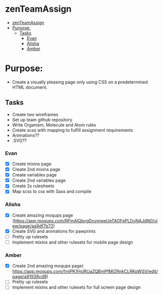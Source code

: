 # zenTeamAssign
- [zenTeamAssign](#zenteamassign)
- [Purpose:](#purpose)
  - [Tasks](#tasks)
    - [Evan](#evan)
    - [Alisha](#alisha)
    - [Amber](#amber)

# Purpose:
- Create a visually pleasing page only using CSS on a predetermined HTML document.

## Tasks
- Create two wireframes
- Set up team github repository
- Write Organism, Molecule and Atom rules
- Create scss with mapping to fulfill assignment requirements
- Animations??
- .SVG??

### Evan
- [x] Create mixins page
- [x] Create 2nd mixins page
- [x] Create variables page
- [x] Create 2nd variables page
- [x] Create 2x rulesheets
- [x] Map scss to css with Sass and compile
### Alisha
- [x] Create amazing moqups page (https://app.moqups.com/RFmAlQbvgDcymweUeTAOFePLDyNAJdN0/view/page/aa9df7b72)
- [x] Create SVG and animations for pawprints
- [ ] Pretty up rulesets
- [ ] Implement mixins and other rulesets for mobile page design
### Amber
- [x] Create 2nd amazing moqups page( https://app.moqups.com/fmlPK1HsIRUaZQBmPfMlZRnkCLRKpWSV/edit/page/a91938cd9)
- [ ] Pretty up rulesets
- [ ] Implement mixins and other rulesets for full screen page design

